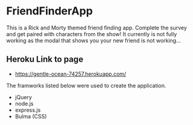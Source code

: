 # FriendFinderApp

This is a Rick and Morty themed friend finding app.  Complete the survey and get paired with characters from the show!  It currently is not fully working as the modal that shows you your new friend is not working...

## Heroku Link to page
- https://gentle-ocean-74257.herokuapp.com/

The framworks listed below were used to create the application.

- jQuery
- node.js
- express.js
- Bulma (CSS)